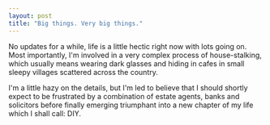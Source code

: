 ```yaml
---
layout: post
title: "Big things. Very big things."
---
```

No updates for a while, life is a little hectic right now with lots going on.
Most importantly, I'm involved in a very complex process of house-stalking,
which usually means wearing dark glasses and hiding in cafes in small sleepy
villages scattered across the country.

I'm a little hazy on the details, but I'm led to believe that I should shortly
expect to be frustrated by a combination of estate agents, banks and
solicitors before finally emerging triumphant into a new chapter of my life
which I shall call: DIY.
